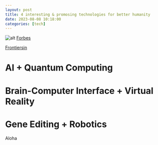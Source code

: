 ```yaml
---
layout: post
title: 4 interesting & promosing technologies for better humanity
date: 2023-08-08 10:18:00
categories: [tech]
---
```



![alt](https://picsum.photos/800/300)
[Forbes](https://www.forbes.com/sites/chuckbrooks/2022/12/13/4-mind-boggling-technology-advances-in-store-for-2023/?sh=49faf5651a40)

[Frontiersin](https://www.frontiersin.org/articles/10.3389/fnins.2019.00112/full)

# AI + Quantum Computing
# Brain-Computer Interface + Virtual Reality
# Gene Editing + Robotics

Aloha